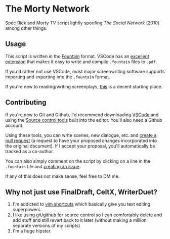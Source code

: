 # The Morty Network

Spec Rick and Morty TV script lightly spoofing _The Social Network_ (2010) among other things.

## Usage

This script is written in the [Fountain](https://fountain.io/) format. VSCode has an [excellent extension](https://marketplace.visualstudio.com/items?itemName=piersdeseilligny.betterfountain) that makes it easy to write and compile `.fountain` files to `.pdf`. 

If you'd rather not use VSCode, most major screenwriting software supports importing and exporting into the `.fountain` format.

If you're new to reading/writing screenplays, [this](https://www.masterclass.com/articles/what-is-a-screenplay-formatting-tips-and-tricks) is a decent starting place.

## Contributing

If you're new to Git and Github, I'd recommend downloading [VSCode](https://code.visualstudio.com/) and using the [Source control tools](https://code.visualstudio.com/docs/sourcecontrol/overview) built into the editor. You'll also need a Github account.

Using these tools, you can write scenes, new dialogue, etc. and [create a pull request](https://levelup.gitconnected.com/how-to-create-a-pull-request-on-github-using-vs-code-f03db28308c4) (a request to have your proposed changes incorporated into the original document). If I accept your proposal, you'll automatically be tracked as a co-author.

You can also simply comment on the script by clicking on a line in the `.fountain` file and [creating an issue](https://docs.github.com/en/issues/tracking-your-work-with-issues/creating-an-issue).

If any of this does not make sense, feel free to DM me.

## Why not just use FinalDraft, CeltX, WriterDuet? 

1) I'm addicted to [vim shortcuts](https://www.youtube.com/watch?v=bR5bZriaOVU&ab_channel=Linode) which basically give you text editing superpowers.
2) I like using git/github for source control so I can comfortably delete and add stuff and still revert back to it later (without making a million separate versions of my scripts)
3) I'm a huge hipster.

